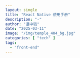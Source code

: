 ```yaml
---
layout: single
title: "React Native 使用手册"
description: "-"
author: "谌中钱"
date: "2025-03-11"
image: "/img/temple_404_bg.jpg"
categories: [ "tech" ]
tags:
  - "front-end"
---
```


<br />
<br />

<!-- @import "[TOC]" {cmd="toc" depthFrom=1 depthTo=6} -->

<!-- code_chunk_output -->



<!-- /code_chunk_output -->
